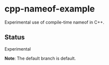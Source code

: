 # cpp-nameof-example
Experimental use of compile-time nameof in C++.

## Status
Experimental

**Note**: The default branch is default.
